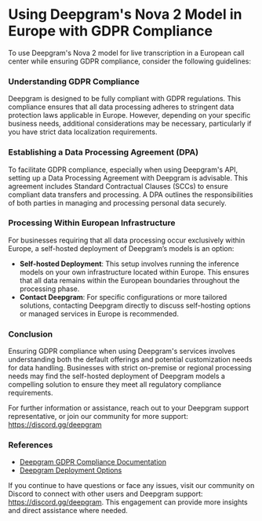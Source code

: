 # Using Deepgram's Nova 2 Model in Europe with GDPR Compliance

To use Deepgram's Nova 2 model for live transcription in a European call center while ensuring GDPR compliance, consider the following guidelines:

### Understanding GDPR Compliance
Deepgram is designed to be fully compliant with GDPR regulations. This compliance ensures that all data processing adheres to stringent data protection laws applicable in Europe. However, depending on your specific business needs, additional considerations may be necessary, particularly if you have strict data localization requirements.

### Establishing a Data Processing Agreement (DPA)
To facilitate GDPR compliance, especially when using Deepgram's API, setting up a Data Processing Agreement with Deepgram is advisable. This agreement includes Standard Contractual Clauses (SCCs) to ensure compliant data transfers and processing. A DPA outlines the responsibilities of both parties in managing and processing personal data securely.

### Processing Within European Infrastructure
For businesses requiring that all data processing occur exclusively within Europe, a self-hosted deployment of Deepgram’s models is an option:
- **Self-hosted Deployment**: This setup involves running the inference models on your own infrastructure located within Europe. This ensures that all data remains within the European boundaries throughout the processing phase.
- **Contact Deepgram**: For specific configurations or more tailored solutions, contacting Deepgram directly to discuss self-hosting options or managed services in Europe is recommended.

### Conclusion
Ensuring GDPR compliance when using Deepgram's services involves understanding both the default offerings and potential customization needs for data handling. Businesses with strict on-premise or regional processing needs may find the self-hosted deployment of Deepgram models a compelling solution to ensure they meet all regulatory compliance requirements.

For further information or assistance, reach out to your Deepgram support representative, or join our community for more support: https://discord.gg/deepgram

### References
- [Deepgram GDPR Compliance Documentation](https://developers.deepgram.com/docs/gdpr-compliance)
- [Deepgram Deployment Options](https://developers.deepgram.com/docs/deployment-options)

If you continue to have questions or face any issues, visit our community on Discord to connect with other users and Deepgram support: <https://discord.gg/deepgram>. This engagement can provide more insights and direct assistance where needed.